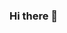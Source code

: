 ### Hi there 👋

<!--
**Axl9418/Axl9418** is a ✨ _special_ ✨ repository because its `README.md` (this file) appears on your GitHub profile.

Here are some ideas to get you started:

- 🔭 I’m currently working on ...
- 🌱 I’m currently learning ...
- 👯 I’m looking to collaborate on ...
- 🤔 I’m looking for help with ...
- 💬 Ask me about ...
📫 How to reach me: https://axlmonreal.com/
- 😄 Pronouns: ...
- ⚡ Fun fact: ...
-->
